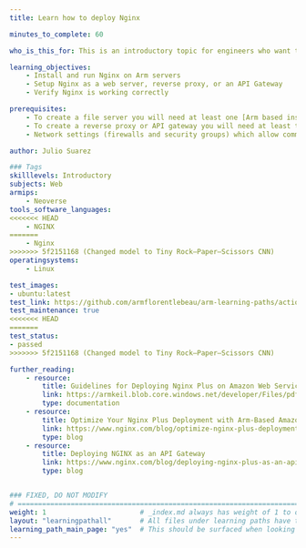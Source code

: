 ```yaml
---
title: Learn how to deploy Nginx

minutes_to_complete: 60

who_is_this_for: This is an introductory topic for engineers who want to use Nginx on Arm.

learning_objectives:
    - Install and run Nginx on Arm servers
    - Setup Nginx as a web server, reverse proxy, or an API Gateway
    - Verify Nginx is working correctly

prerequisites:
    - To create a file server you will need at least one [Arm based instance](/learning-paths/servers-and-cloud-computing/csp/) from a cloud service provider or one on-premises Arm server.
    - To create a reverse proxy or API gateway you will need at least three Arm based instances from a cloud service provider or at least three on-premises Arm servers.
    - Network settings (firewalls and security groups) which allow communication on port 22 (SSH) and port 443 (HTTPS).

author: Julio Suarez

### Tags
skilllevels: Introductory
subjects: Web
armips:
    - Neoverse
tools_software_languages:
<<<<<<< HEAD
    - NGINX
=======
    - Nginx    
>>>>>>> 5f2151168 (Changed model to Tiny Rock–Paper–Scissors CNN)
operatingsystems:
    - Linux

test_images:
- ubuntu:latest
test_link: https://github.com/armflorentlebeau/arm-learning-paths/actions/runs/4312122327
test_maintenance: true
<<<<<<< HEAD
=======
test_status:
- passed
>>>>>>> 5f2151168 (Changed model to Tiny Rock–Paper–Scissors CNN)

further_reading:
    - resource:
        title: Guidelines for Deploying Nginx Plus on Amazon Web Services
        link: https://armkeil.blob.core.windows.net/developer/Files/pdf/white-paper/guidelines-for-deploying-nginx-plus-on-aws.pdf
        type: documentation
    - resource:
        title: Optimize Your Nginx Plus Deployment with Arm-Based Amazon EC2 M6g Instances
        link: https://www.nginx.com/blog/optimize-nginx-plus-deployment-arm-based-amazon-ec2-m6g-instances/
        type: blog
    - resource:
        title: Deploying NGINX as an API Gateway
        link: https://www.nginx.com/blog/deploying-nginx-plus-as-an-api-gateway-part-1/
        type: blog


### FIXED, DO NOT MODIFY
# ================================================================================
weight: 1                       # _index.md always has weight of 1 to order correctly
layout: "learningpathall"       # All files under learning paths have this same wrapper
learning_path_main_page: "yes"  # This should be surfaced when looking for related content. Only set for _index.md of learning path content.
---
```

